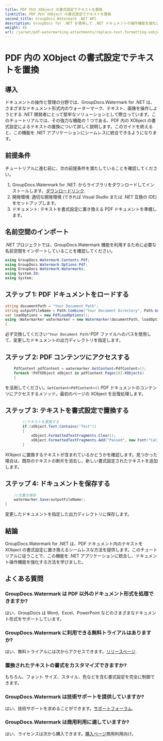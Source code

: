 ```yaml
---
title: PDF 内の XObject の書式設定でテキストを置換
linktitle: PDF 内の XObject の書式設定でテキストを置換
second_title: GroupDocs.Watermark .NET API
description: GroupDocs for .NET を使用して .NET ドキュメントの操作機能を強化します。 PDF 内のテキストを書式設定で簡単に置き換える方法を学びます。
weight: 45
url: /ja/net/pdf-watermarking-attachments/replace-text-formatting-xobject-pdf/
---
```


# PDF 内の XObject の書式設定でテキストを置換

## 導入
ドキュメントの操作と管理の分野では、GroupDocs.Watermark for .NET は、さまざまなドキュメント形式内のウォーターマーク、テキスト、画像を操作しようとする .NET 開発者にとって堅牢なソリューションとして際立っています。このチュートリアルでは、その強力な機能の 1 つである、PDF 内の XObject の書式設定によるテキストの置換について詳しく説明します。このガイドを終えると、この機能を .NET アプリケーションにシームレスに統合できるようになります。
## 前提条件
チュートリアルに進む前に、次の前提条件を満たしていることを確認してください。
1.  GroupDocs.Watermark for .NET: からライブラリをダウンロードしてインストールします。[ダウンロードリンク](https://releases.groupdocs.com/Watermark/net/).
2. 開発環境: 適切な開発環境 (できれば Visual Studio または .NET 互換の IDE) をセットアップします。
3. ドキュメント: テキストを書式設定に置き換える PDF ドキュメントを準備します。

## 名前空間のインポート
.NET プロジェクトでは、GroupDocs.Watermark 機能を利用するために必要な名前空間をインポートしていることを確認してください。
```csharp
using GroupDocs.Watermark.Contents.Pdf;
using GroupDocs.Watermark.Options.Pdf;
using GroupDocs.Watermark.Watermarks;
using System.IO;
using System;
```
## ステップ 1: PDF ドキュメントをロードする
```csharp
string documentPath = "Your Document Path";
string outputFileName = Path.Combine("Your Document Directory", Path.GetFileName(documentPath));
var loadOptions = new PdfLoadOptions();
using (Watermarker watermarker = new Watermarker(documentPath, loadOptions))
{
```
必ず交換してください`"Your Document Path"`PDF ファイルへのパスを使用して、変更したドキュメントの出力ディレクトリを指定します。
## ステップ 2: PDF コンテンツにアクセスする
```csharp
    PdfContent pdfContent = watermarker.GetContent<PdfContent>();
    foreach (PdfXObject xObject in pdfContent.Pages[0].XObjects)
    {
```
を活用してください。`GetContent<PdfContent>()` PDF ドキュメントのコンテンツにアクセスするメソッド。最初のページの XObject を反復処理します。
## ステップ 3: テキストを書式設定で置換する
```csharp
        //テキストを置換する
        if (xObject.Text.Contains("Test"))
        {
            xObject.FormattedTextFragments.Clear();
            xObject.FormattedTextFragments.Add("Passed", new Font("Calibri", 19, FontStyle.Bold), Color.Red, Color.Aqua);
        }
```
XObject に置換するテキストが含まれているかどうかを確認します。見つかった場合は、既存のテキストの断片を消去し、新しい書式設定されたテキストを追加します。
## ステップ 4: ドキュメントを保存する
```csharp
    //文書の保存
    watermarker.Save(outputFileName);
}
```
変更したドキュメントを指定した出力ディレクトリに保存します。

## 結論
GroupDocs.Watermark for .NET は、PDF ドキュメント内のテキストを XObject の書式設定に置き換えるシームレスな方法を提供します。このチュートリアルに従うことで、この機能を .NET アプリケーションに統合し、ドキュメント操作機能を強化する方法を学びました。
## よくある質問
### GroupDocs.Watermark は PDF 以外のドキュメント形式を処理できますか?
はい、GroupDocs は Word、Excel、PowerPoint などのさまざまなドキュメント形式をサポートしています。
### GroupDocs.Watermark に利用できる無料トライアルはありますか?
はい、無料トライアルには次からアクセスできます。[リリースページ](https://releases.groupdocs.com/).
### 置換されたテキストの書式をカスタマイズできますか?
もちろん、フォント サイズ、スタイル、色などを含む書式設定を完全に制御できます。
### GroupDocs.Watermark は技術サポートを提供していますか?
はい、技術サポートを求めることができます。[サポートフォーラム](https://forum.groupdocs.com/c/watermark/19).
### GroupDocs.Watermark は商用利用に適していますか?
はい、ライセンスは次から購入できます。[購入ページ](https://purchase.groupdocs.com/buy)商用利用向け。